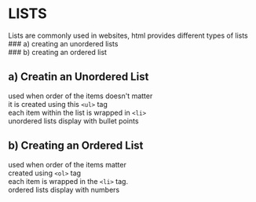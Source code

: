 # LISTS
Lists are commonly used in websites, html provides different types of lists
<br> ### a) creating an unordered lists
<br> ### b) creating an ordered list

## a) Creatin an Unordered List
used when order of the items doesn't matter
<br> it is created using this `<ul>` tag
<br> each item within the list is wrapped in `<li>`
<br> unordered lists display with bullet points

## b) Creating an Ordered List
used when order of the items matter
<br> created using `<ol>` tag
<br> each item is wrapped in the `<li>` tag.
<br> ordered lists display with numbers
